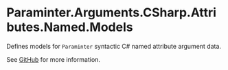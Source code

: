 # Paraminter.Arguments.CSharp.Attributes.Named.Models

Defines models for `Paraminter` syntactic C# named attribute argument data.

See [GitHub](https://github.com/Paraminter/Paraminter.Arguments.CSharp.Attributes.Named) for more information.